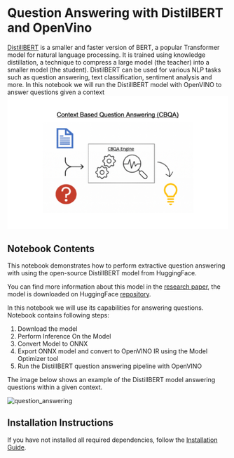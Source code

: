 # Question Answering with DistilBERT and OpenVino
[DistillBERT](https://paperswithcode.com/method/distillbert) is a smaller and faster version of BERT, a popular Transformer model for natural language processing. It is trained using knowledge distillation, a technique to compress a large model (the teacher) into a smaller model (the student). DistilBERT can be used for various NLP tasks such as question answering, text classification, sentiment analysis and more.
In this notebook we will run the DistillBERT model with OpenVINO to answer questions given a context
![diagram](https://raw.githubusercontent.com/Karthik-Bhaskar/Context-Based-Question-Answering/f2e0bbc03003aae65f4cabddecd5cd9fcdbfb333/docs_resources/CBQA_social_preview.png)
## Notebook Contents

This notebook demonstrates how to perform extractive question answering with using the open-source DistillBERT model from HuggingFace. 

You can find more information about this model in the [research paper](https://paperswithcode.com/method/distillbert), the model is downloaded on HuggingFace [repository](https://huggingface.co/distilbert-base-cased-distilled-squad).

In this notebook we will use its capabilities for answering questions.
Notebook contains following steps:
1. Download the model
2. Perform Inference On the Model
2. Convert Model to ONNX
3. Export ONNX model and convert to OpenVINO IR using the Model Optimizer tool
4. Run the DistillBERT question answering pipeline with OpenVINO



The image below shows an example of the DistillBERT model answering questions within a given context.

![question_answering](https://user-images.githubusercontent.com/60800164/226320295-51717a88-e310-40f5-92b9-06340c64bd40.jpg)

## Installation Instructions

If you have not installed all required dependencies, follow the [Installation Guide](../../README.md).
